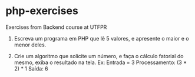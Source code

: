 # php-exercises
Exercises from Backend course at UTFPR
1) Escreva um programa em PHP que lê 5 valores, e apresente o maior e o
menor deles.

2) Crie um algoritmo que solicite um número, e faça o cálculo fatorial do mesmo,
exiba o resultado na tela. Ex:
Entrada = 3
Processamento: (3 * 2) * 1
Saída: 6